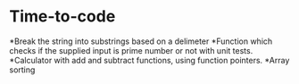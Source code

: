 # Time-to-code
  *Break the string into substrings based on a delimeter
  *Function which checks if the supplied input is prime number or not with unit tests.
  *Calculator with add and subtract functions, using function pointers.
  *Array sorting
